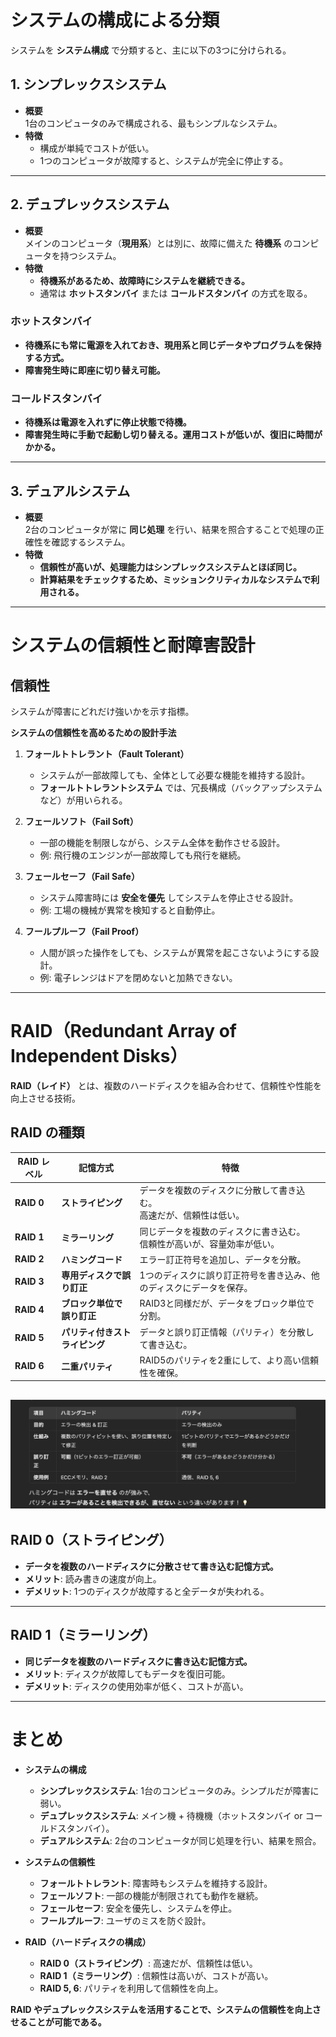 # システムの構成による分類

システムを **システム構成** で分類すると、主に以下の3つに分けられる。

## 1. シンプレックスシステム
- **概要**  
  1台のコンピュータのみで構成される、最もシンプルなシステム。
- **特徴**
  - 構成が単純でコストが低い。
  - 1つのコンピュータが故障すると、システムが完全に停止する。

---

## 2. デュプレックスシステム
- **概要**  
  メインのコンピュータ（**現用系**）とは別に、故障に備えた **待機系** のコンピュータを持つシステム。
- **特徴**
  - **待機系があるため、故障時にシステムを継続できる。**
  - 通常は **ホットスタンバイ** または **コールドスタンバイ** の方式を取る。
  
### ホットスタンバイ
- **待機系にも常に電源を入れておき、現用系と同じデータやプログラムを保持する方式。**
- **障害発生時に即座に切り替え可能。**
  
### コールドスタンバイ
- **待機系は電源を入れずに停止状態で待機。**
- **障害発生時に手動で起動し切り替える。運用コストが低いが、復旧に時間がかかる。**

---

## 3. デュアルシステム
- **概要**  
  2台のコンピュータが常に **同じ処理** を行い、結果を照合することで処理の正確性を確認するシステム。
- **特徴**
  - **信頼性が高いが、処理能力はシンプレックスシステムとほぼ同じ。**
  - **計算結果をチェックするため、ミッションクリティカルなシステムで利用される。**

---

# システムの信頼性と耐障害設計

## 信頼性
システムが障害にどれだけ強いかを示す指標。

**システムの信頼性を高めるための設計手法**  
1. **フォールトトレラント（Fault Tolerant）**
   - システムが一部故障しても、全体として必要な機能を維持する設計。
   - **フォールトトレラントシステム** では、冗長構成（バックアップシステムなど）が用いられる。

2. **フェールソフト（Fail Soft）**
   - 一部の機能を制限しながら、システム全体を動作させる設計。
   - 例: 飛行機のエンジンが一部故障しても飛行を継続。

3. **フェールセーフ（Fail Safe）**
   - システム障害時には **安全を優先** してシステムを停止させる設計。
   - 例: 工場の機械が異常を検知すると自動停止。

4. **フールプルーフ（Fail Proof）**
   - 人間が誤った操作をしても、システムが異常を起こさないようにする設計。
   - 例: 電子レンジはドアを閉めないと加熱できない。

---

# RAID（Redundant Array of Independent Disks）

**RAID（レイド）** とは、複数のハードディスクを組み合わせて、信頼性や性能を向上させる技術。

## RAID の種類

| RAID レベル | 記憶方式 | 特徴 |
|------------|----------|------|
| **RAID 0** | **ストライピング** | データを複数のディスクに分散して書き込む。<br>高速だが、信頼性は低い。 |
| **RAID 1** | **ミラーリング** | 同じデータを複数のディスクに書き込む。<br>信頼性が高いが、容量効率が低い。 |
| **RAID 2** | **ハミングコード** | エラー訂正符号を追加し、データを分散。 |
| **RAID 3** | **専用ディスクで誤り訂正** | 1つのディスクに誤り訂正符号を書き込み、他のディスクにデータを保存。 |
| **RAID 4** | **ブロック単位で誤り訂正** | RAID3と同様だが、データをブロック単位で分割。 |
| **RAID 5** | **パリティ付きストライピング** | データと誤り訂正情報（パリティ）を分散して書き込む。 |
| **RAID 6** | **二重パリティ** | RAID5のパリティを2重にして、より高い信頼性を確保。 |


![alt text](image.png)
---

## RAID 0（ストライピング）
- **データを複数のハードディスクに分散させて書き込む記憶方式。**
- **メリット**: 読み書きの速度が向上。
- **デメリット**: 1つのディスクが故障すると全データが失われる。

---

## RAID 1（ミラーリング）
- **同じデータを複数のハードディスクに書き込む記憶方式。**
- **メリット**: ディスクが故障してもデータを復旧可能。
- **デメリット**: ディスクの使用効率が低く、コストが高い。

---

# まとめ

- **システムの構成**
  - **シンプレックスシステム**: 1台のコンピュータのみ。シンプルだが障害に弱い。
  - **デュプレックスシステム**: メイン機 + 待機機（ホットスタンバイ or コールドスタンバイ）。
  - **デュアルシステム**: 2台のコンピュータが同じ処理を行い、結果を照合。

- **システムの信頼性**
  - **フォールトトレラント**: 障害時もシステムを維持する設計。
  - **フェールソフト**: 一部の機能が制限されても動作を継続。
  - **フェールセーフ**: 安全を優先し、システムを停止。
  - **フールプルーフ**: ユーザのミスを防ぐ設計。

- **RAID（ハードディスクの構成）**
  - **RAID 0（ストライピング）**: 高速だが、信頼性は低い。
  - **RAID 1（ミラーリング）**: 信頼性は高いが、コストが高い。
  - **RAID 5, 6**: パリティを利用して信頼性を向上。

**RAID やデュプレックスシステムを活用することで、システムの信頼性を向上させることが可能である。**
